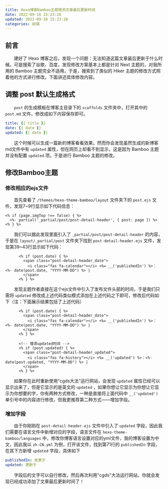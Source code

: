 ```yaml
---
title: Hexo博客Bamboo主题增添文章最后更新时间
date: 2022-09-16 15:23:28
updated: 2022-09-16 15:23:28
categories: 前端
---
```


## 前言

<p style="text-indent:2em">建好了 Hexo 博客之后，发现一个问题：无法知道这篇文章最后更新于什么时候。可是搜索了谷歌、百度，发现修改方案基本上都是针对 Next 主题的，对我所用的 Bamboo 主题完全不适用，于是，搜索到了类似的 Hiker 主题的修改方式照着他的方式进行修改。下面讲述具体修改内容。</p>

## 调整 post 默认生成格式

<p style="text-indent:2em"> <code>post</code> 的生成模板在博客主目录下的 <code>scaffolds</code> 文件夹中，打开其中的 <code>post.md</code> 文件，修改成如下内容保存即可。</p>

```yaml
title: {{ title }}
date: {{ date }}
updated: {{ date }}
```

<p style="text-indent:2em">这个时候可以生成一篇新的博客看看效果。然而你会发现虽然生成的新博客md文件中有 <code>updated</code> 属性，但在网页上却看不到显示，这是因为 Bamboo 主题并没有配置 <code>updated</code> 项。于是进行 Bamboo 主题的修改。</p>

## 修改Bamboo主题

### 修改相应的ejs文件

<p style="text-indent:2em">首先查看了 <code>/themes/hexo-theme-bamboo/layout</code> 文件夹下的 <code>post.ejs</code> 文件，发现7~9行显示如下代码信息：</p>

```ejs
<% if (page.imgTop !== false) { %>
  <%- partial('_partial/post/post-detail-header', { post: page }) %>
<% } %>
```

<p style="text-indent:2em">我们可以据此发现里面引入了 <code>_partial/post/post-detail-header</code> 的内容，于是在 <code>layout/_partial/post</code> 文件夹下找到 <code>post-detail-header.ejs</code> 文件，发现第39~43行显示如下代码：</p>

```ejs
	  <% if (post.date) { %>
        <span class="post-detail-header_date">
          <i class="fas fa-calendar"></i> <%= __('publishedIn') %>：<%- date(post.date, "YYYY-MM-DD") %> |
        </span>
      <% } %>
```

<p style="text-indent:2em">发现主题作者直接在这个ejs文件中引入了发布文件头部的时间，于是我们只需将 <code>updated</code> 修改成上述代码类似模式添加在上述代码之下即可，修改后代码如下（注：下面展示结果包括了上述代码）</p>

```ejs
	  <% if (post.date) { %>
        <span class="post-detail-header_date">
          <i class="fas fa-calendar"></i> <%= __('publishedIn') %>：<%- date(post.date, "YYYY-MM-DD") %> |
        </span>
      <% } %>

      <!-- 增添updated时间 -->
      <% if (post.updated) { %>
        <span class="post-detail-header_updated">
          <i class="fas fa-history"></i> <%= __('updated') %>：<%- date(post.updated, "YYYY-MM-DD") %> |
        </span>
      <% } %>
```

<p style="text-indent:2em">如果你在此时重新使用“cgds大法”运行网站，会发现 <code>updated</code> 属性已经可以显示出来了，但是它显示的是英文的 <code>updated</code> ，如果你想让它显示为你想让它显示为你想要的字，你有两种方式修改，一种是直接将上面代码中 <code>__('updated')</code> 单引号中的内容进行修改，但我更推荐第二种方式——增加字段。</p>

### 增加字段

<p style="text-indent:2em">由于你刚刚在 <code>post-detail-header.ejs</code> 文件中引入了 <code>updated</code> 字段，因此我们需要在语言文件中新增对应的字段，语言文件在 <code>hexo-theme-bamboo/languages</code> 中，修改你博客语言设置对应的yml文件，我的博客设置为中文，因此我以 <code>zh-CN.yml</code> 为例，打开该文件，找到第71行的 <code>publishedIn</code> 字段，在其下方新增 <code>updated</code> 字段，具体如下</p>

```yml
publishedIn: 发表于
updated: 更新于
```

<p style="text-indent:2em">字段后的文字可以自行修改，然后再次利用"cgds"大法运行网站，你就会发现已经成功添加了文章最后更新时间了！</p>
